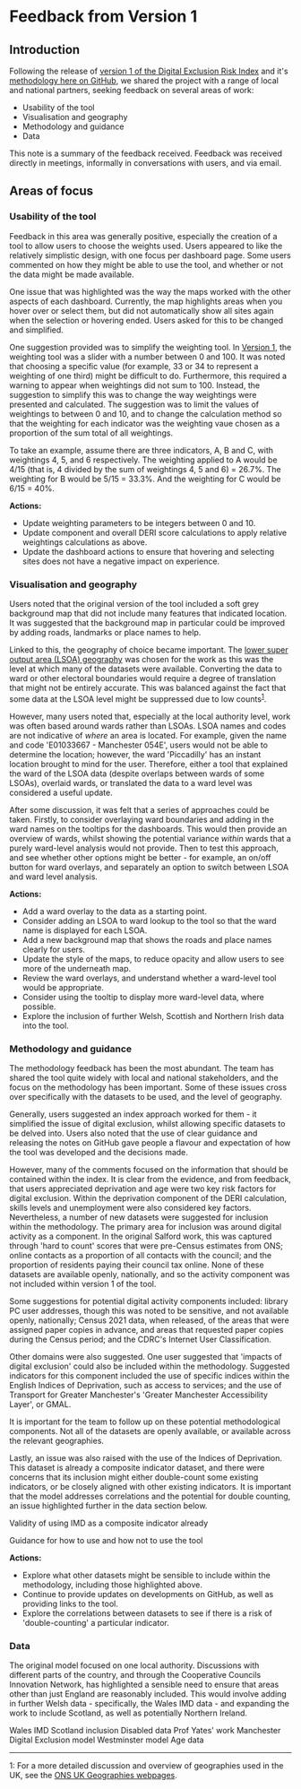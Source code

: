 # Feedback from Version 1

## Introduction
Following the release of [version 1 of the Digital Exclusion Risk Index](https://www.gmtableau.nhs.uk/t/GMCA/views/210325_DERI/DERIhomepage?%3Aiid=1&%3AisGuestRedirectFromVizportal=y&%3Aembed=y#1) and it's [methodology here on GitHub](https://github.com/GreaterManchesterODA/Digital-Exclusion-Risk-Index/tree/main/Version%201), we shared the project with a range of local and national partners, seeking feedback on several areas of work:
 - Usability of the tool
 - Visualisation and geography
 - Methodology and guidance
 - Data

This note is a summary of the feedback received. Feedback was received directly in meetings, informally in conversations with users, and via email.

## Areas of focus
### Usability of the tool
Feedback in this area was generally positive, especially the creation of a tool to allow users to choose the weights used. Users appeared to like the relatively simplistic design, with one focus per dashboard page. Some users commented on how they might be able to use the tool, and whether or not the data might be made available.

One issue that was highlighted was the way the maps worked with the other aspects of each dashboard. Currently, the map highlights areas when you hover over or select them, but did not automatically show all sites again when the selection or hovering ended. Users asked for this to be changed and simplified.

One suggestion provided was to simplify the weighting tool. In [Version 1](https://www.gmtableau.nhs.uk/t/GMCA/views/210325_DERI/DERIhomepage?%3Aiid=1&%3AisGuestRedirectFromVizportal=y&%3Aembed=y#2), the weighting tool was a slider with a number between 0 and 100. It was noted that choosing a specific value (for example, 33 or 34 to represent a weighting of one third) might be difficult to do. Furthermore, this required a warning to appear when weightings did not sum to 100. Instead, the suggestion to simplify this was to change the way weightings were presented and calculated. The suggestion was to limit the values of weightings to between 0 and 10, and to change the calculation method so that the weighting for each indicator was the weighting vaue chosen as a proportion of the sum total of all weightings.

To take an example, assume there are three indicators, A, B and C, with weightings 4, 5, and 6 respectively. The weighting applied to A would be 4/15 (that is, 4 divided by the sum of weightings 4, 5 and 6) = 26.7%. The weighting for B would be 5/15 = 33.3%. And the weighting for C would be 6/15 = 40%.

**Actions:**
* Update weighting parameters to be integers between 0 and 10.
* Update component and overall DERI score calculations to apply relative weightings calculations as above.
* Update the dashboard actions to ensure that hovering and selecting sites does not have a negative impact on experience.

### Visualisation and geography
Users noted that the original version of the tool included a soft grey background map that did not include many features that indicated location. It was suggested that the background map in particular could be improved by adding roads, landmarks or place names to help.

Linked to this, the geography of choice became important. The [lower super output area (LSOA) geography](https://www.ons.gov.uk/methodology/geography/ukgeographies/censusgeography#super-output-area-soa) was chosen for the work as this was the level at which many of the datasets were available. Converting the data to ward or other electoral boundaries would require a degree of translation that might not be entirely accurate. This was balanced against the fact that some data at the LSOA level might be suppressed due to low counts<sup>[1](#footnote1)</sup>.

However, many users noted that, especially at the local authority level, work was often based around wards rather than LSOAs. LSOA names and codes are not indicative of *where* an area is located. For example, given the name and code 'E01033667 - Manchester 054E', users would not be able to determine the location; however, the ward 'Piccadilly' has an instant location brought to mind for the user. Therefore, either a tool that explained the ward of the LSOA data (despite overlaps between wards of some LSOAs), overlaid wards, or translated the data to a ward level was considered a useful update.

After some discussion, it was felt that a series of approaches could be taken. Firstly, to consider overlaying ward boundaries and adding in the ward names on the tooltips for the dashboards. This would then provide an overview of wards, whilst showing the potential variance *within* wards that a purely ward-level analysis would not provide. Then to test this approach, and see whether other options might be better - for example, an on/off button for ward overlays, and separately an option to switch between LSOA and ward level analysis.

**Actions:**
* Add a ward overlay to the data as a starting point.
* Consider adding an LSOA to ward lookup to the tool so that the ward name is displayed for each LSOA.
* Add a new background map that shows the roads and place names clearly for users.
* Update the style of the maps, to reduce opacity and allow users to see more of the underneath map.
* Review the ward overlays, and understand whether a ward-level tool would be appropriate.
* Consider using the tooltip to display more ward-level data, where possible.
* Explore the inclusion of further Welsh, Scottish and Northern Irish data into the tool.

### Methodology and guidance
The methodology feedback has been the most abundant. The team has shared the tool quite widely with local and national stakeholders, and the focus on the methodology has been important. Some of these issues cross over specifically with the datasets to be used, and the level of geography.

Generally, users suggested an index approach worked for them - it simplified the issue of digital exclusion, whilst allowing specific datasets to be delved into. Users also noted that the use of clear guidance and releasing the notes on GitHub gave people a flavour and expectation of how the tool was developed and the decisions made.

However, many of the comments focused on the information that should be contained within the index. It is clear from the evidence, and from feedback, that users appreciated deprivation and age were two key risk factors for digital exclusion. Within the deprivation component of the DERI calculation, skills levels and unemployment were also considered key factors. Nevertheless, a number of new datasets were suggested for inclusion within the methodology. The primary area for inclusion was around digital activity as a component. In the original Salford work, this was captured through 'hard to count' scores that were pre-Census estimates from ONS; online contacts as a proportion of all contacts with the council; and the proportion of residents paying their council tax online. None of these datasets are available openly, nationally, and so the activity component was not included within version 1 of the tool.

Some suggestions for potential digital activity components included: library PC user addresses, though this was noted to be sensitive, and not available openly, nationally; Census 2021 data, when released, of the areas that were assigned paper copies in advance, and areas that requested paper copies during the Census period; and the CDRC's Internet User Classification.

Other domains were also suggested. One user suggested that 'impacts of digital exclusion' could also be included within the methodology. Suggested indicators for this component included the use of specific indices within the English Indices of Deprivation, such as access to services; and the use of Transport for Greater Manchester's 'Greater Manchester Accessibility Layer', or GMAL.

It is important for the team to follow up on these potential methodological components. Not all of the datasets are openly available, or available across the relevant geographies.

Lastly, an issue was also raised with the use of the Indices of Deprivation. This dataset is already a composite indicator dataset, and there were concerns that its inclusion might either double-count some existing indicators, or be closely aligned with other existing indicators. It is important that the model addresses correlations and the potential for double counting, an issue highlighted further in the data section below. 



Validity of using IMD as a composite indicator already

Guidance for how to use and how not to use the tool

**Actions:**
* Explore what other datasets might be sensible to include within the methodology, including those highlighted above.
* Continue to provide updates on developments on GitHub, as well as providing links to the tool.
* Explore the correlations between datasets to see if there is a risk of 'double-counting' a particular indicator.

### Data
The original model focused on one local authority. Discussions with different parts of the country, and through the Cooperative Councils Innovation Network, has highlighted a sensible need to ensure that areas other than just England are reasonably included. This would involve adding in further Welsh data  - specifically, the Wales IMD data - and expanding the work to include Scotland, as well as potentially Northern Ireland.

Wales IMD
Scotland inclusion
Disabled data
Prof Yates' work
Manchester Digital Exclusion model
Westminster model
Age data

---
<a name="footnote1">1</a>: For a more detailed discussion and overview of geographies used in the UK, see the [ONS UK Geographies webpages](https://www.ons.gov.uk/methodology/geography/ukgeographies).
